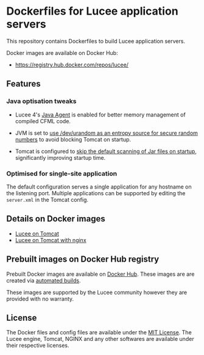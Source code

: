 # Dockerfiles for Lucee application servers

This repository contains Dockerfiles to build Lucee application servers.

Docker images are available on Docker Hub:

- https://registry.hub.docker.com/repos/lucee/

## Features

### Java optisation tweaks

- Lucee 4's [Java Agent](http://blog.getrailo.com/post.cfm/railo-4-1-smarter-template-compilation) is enabled for better memory management of compiled CFML code.

- JVM is set to [use /dev/urandom as an entropy source for secure random numbers](http://support.run.pivotal.io/entries/59869725-Java-Web-Applications-Slow-Startup-or-Failing) to avoid blocking Tomcat on startup.

- Tomcat is configured to [skip the default scanning of Jar files on startup](http://www.gpickin.com/index.cfm/blog/how-to-get-your-tomcat-to-pounce-on-startup-not-crawl), significantly improving startup time.

### Optimised for single-site application

The default configuration serves a single application for any hostname on the listening port. Multiple applications can be supported by editing the `server.xml` in the Tomcat config.


## Details on Docker images

- [Lucee on Tomcat](lucee-tomcat/README.md)
- [Lucee on Tomcat with nginx](lucee-nginx/README.md)

## Prebuilt images on Docker Hub registry

Prebuilt Docker images are available on [Docker Hub](https://registry.hub.docker.com/repos/lucee/). These images are are created via [automated builds](https://docs.docker.com/docker-hub/builds/).

These images are supported by the Lucee community however they are provided with no warranty.

## License

The Docker files and config files are available under the [MIT License](LICENSE). The Lucee engine, Tomcat, NGINX and any other softwares are available under their respective licenses.